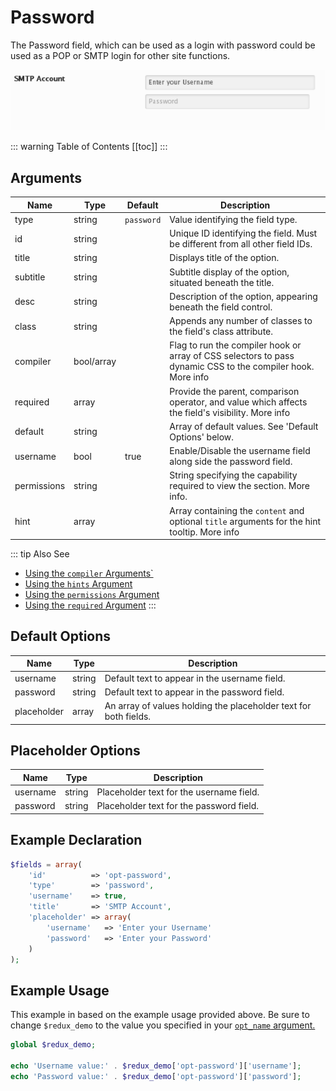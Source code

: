 # Password

The Password field, which can be used as a login with password could be used as a POP or SMTP login for other site functions.

<span style="display:block;text-align:center">![](./img/password.png)</span>

::: warning Table of Contents
[[toc]]
:::

## Arguments
|Name|Type|Default|Description|
|--- |--- |--- |--- |
|type|string|`password`|Value identifying the field type.|
|id|string||Unique ID identifying the field. Must be different from all other field IDs.|
|title|string||Displays title of the option.|
|subtitle|string||Subtitle display of the option, situated beneath the title.|
|desc|string||Description of the option, appearing beneath the field control.|
|class|string||Appends any number of classes to the field's class attribute.|
|compiler|bool/array||Flag to run the compiler hook or array of CSS selectors to pass dynamic CSS to the compiler hook.  More info|
|required|array||Provide the parent, comparison operator, and value which affects the field's visibility.  More info|
|default|string||Array of default values. See 'Default Options' below.|
|username|bool|true|Enable/Disable the username field along side the password field.|
|permissions|string||String specifying the capability required to view the section.   More info.|
|hint|array||Array containing the `content` and optional `title` arguments for the hint tooltip.  More info|

::: tip Also See
- [Using the `compiler` Arguments`](../guide/the-compiler-argument.md)
- [Using the `hints` Argument](../guide/the-hints-argument.md)
- [Using the `permissions` Argument](../guide/the-permissions-argument.md)
- [Using the `required` Argument](../guide/using-the-required-argument.md)
:::

## Default Options
|Name|Type|Description|
|--- |--- |--- |
|username|string|Default text to appear in the username field.|
|password|string|Default text to appear in the password field.|
|placeholder|array|An array of values holding the placeholder text for both fields.|


## Placeholder Options
|Name|Type|Description|
|--- |--- |--- |
|username|string|Placeholder text for the username field.|
|password|string|Placeholder text for the password field.|

## Example Declaration
```php
$fields = array(
    'id'          => 'opt-password',
    'type'        => 'password',
    'username'    => true,
    'title'       => 'SMTP Account',
    'placeholder' => array(
        'username'   => 'Enter your Username'
        'password'   => 'Enter your Password'
    )
);
```

## Example Usage
This example in based on the example usage provided above. Be sure to change `$redux_demo` to the value you specified in your <a title="opt_name" href="/redux-framework/arguments/opt_name/">`opt_name` argument.</a>

```php
global $redux_demo;

echo 'Username value:' . $redux_demo['opt-password']['username'];
echo 'Password value:' . $redux_demo['opt-password']['password'];
```

